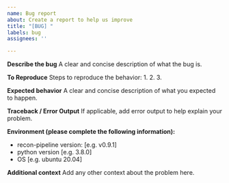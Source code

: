 ```yaml
---
name: Bug report
about: Create a report to help us improve
title: "[BUG] "
labels: bug
assignees: ''

---
```


**Describe the bug**
A clear and concise description of what the bug is.

**To Reproduce**
Steps to reproduce the behavior:
1. 
2. 
3. 

**Expected behavior**
A clear and concise description of what you expected to happen.

**Traceback / Error Output**
If applicable, add error output to help explain your problem.

**Environment (please complete the following information):**
 - recon-pipeline version: [e.g. v0.9.1]
 - python version [e.g. 3.8.0]
 - OS [e.g. ubuntu 20.04]

**Additional context**
Add any other context about the problem here.
